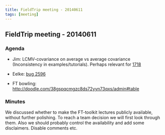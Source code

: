 ```yaml
---
title: FieldTrip meeting - 20140611
tags: [meeting]
---
```


## FieldTrip meeting - 20140611

### Agenda

*  Jim: LCMV-covariance on average vs average covariance (Inconsistency in examples/tutorials). Perhaps relevant for [1718](http://bugzilla.fieldtriptoolbox.org/show_bug.cgi?id=1718)

*  Eelke: [bug 2596](http://bugzilla.fieldtriptoolbox.org/show_bug.cgi?id=2596)

*  FT bowling: http://doodle.com/38gspqcmgzc8ds72yyn73qxs/admin#table
### Minutes

We discussed whether to make the FT-toolkit lectures publicly available, without further polishing. To reach a team decision we will first look through them. Also we should probably control the availability and add some disclaimers. Disable comments etc.

